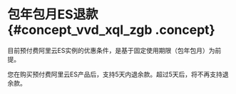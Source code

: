 # 包年包月ES退款 {#concept_vvd_xql_zgb .concept}

目前预付费阿里云ES实例的优惠条件，是基于固定使用期限（包年包月）为前提。

您在购买预付费阿里云ES产品后，支持5天内退余款。超过5天后，将不再支持退余款。

